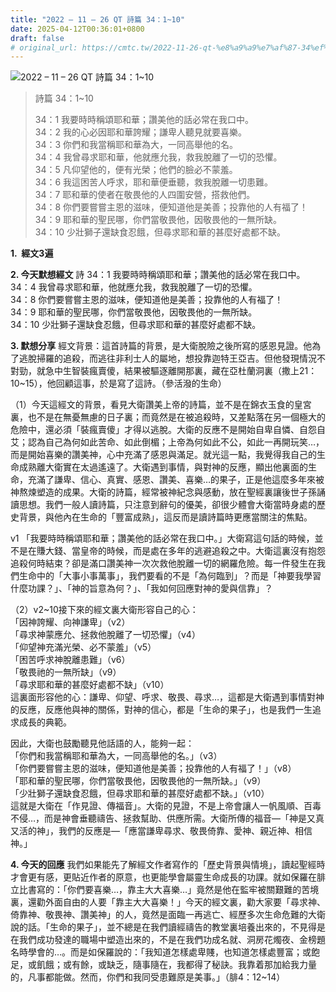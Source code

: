 ```yaml
---
title: "2022 – 11 – 26 QT 詩篇 34：1~10"
date: 2025-04-12T00:36:01+0800
draft: false
# original_url: https://cmtc.tw/2022-11-26-qt-%e8%a9%a9%e7%af%87-34%ef%bc%9a110
---
```


![2022 – 11 – 26 QT 詩篇 34：1\~10](/images/qt.jpg  "2022 – 11 – 26 QT 詩篇 34：1\~10")

> 詩篇 34：1\~10
>
> 34：1 我要時時稱頌耶和華；讚美他的話必常在我口中。  
> 34：2 我的心必因耶和華誇耀；謙卑人聽見就要喜樂。  
> 34：3 你們和我當稱耶和華為大，一同高舉他的名。  
> 34：4 我曾尋求耶和華，他就應允我，救我脫離了一切的恐懼。  
> 34：5 凡仰望他的，便有光榮；他們的臉必不蒙羞。  
> 34：6 我這困苦人呼求，耶和華便垂聽，救我脫離一切患難。  
> 34：7 耶和華的使者在敬畏他的人四圍安營，搭救他們。  
> 34：8 你們要嘗嘗主恩的滋味，便知道他是美善；投靠他的人有福了！  
> 34：9 耶和華的聖民哪，你們當敬畏他，因敬畏他的一無所缺。  
> 34：10 少壯獅子還缺食忍餓，但尋求耶和華的甚麼好處都不缺。

**1.  經文3遍**

**2. 今天默想經文**
詩 34：1 我要時時稱頌耶和華；讚美他的話必常在我口中。  
34：4 我曾尋求耶和華，他就應允我，救我脫離了一切的恐懼。  
34：8 你們要嘗嘗主恩的滋味，便知道他是美善；投靠他的人有福了！  
34：9 耶和華的聖民哪，你們當敬畏他，因敬畏他的一無所缺。  
34：10 少壯獅子還缺食忍餓，但尋求耶和華的甚麼好處都不缺。

**3. 默想分享**
經文背景：這首詩篇的背景，是大衛脫險之後所寫的感恩見證。他為了逃脫掃羅的追殺，而逃往非利士人的屬地，想投靠迦特王亞吉。但他發現情況不對勁，就急中生智裝瘋賣傻，結果被驅逐離開那裏，藏在亞杜蘭洞裏（撒上21：10\~15），他回顧這事，於是寫了這詩。（參活潑的生命）

（1）今天這經文的背景，看見大衛讚美上帝的詩篇，並不是在錦衣玉食的皇宮裏，也不是在無憂無慮的日子裏；而竟然是在被追殺時，又差點落在另一個極大的危險中，還必須「裝瘋賣傻」才得以逃脫。大衛的反應不是開始自卑自憐、自怨自艾；認為自己為何如此苦命、如此倒楣；上帝為何如此不公，如此一再開玩笑…，而是開始喜樂的讚美神，心中充滿了感恩與滿足。就光這一點，我覺得我自己的生命成熟離大衛實在太過遙遠了。大衛遇到事情，與對神的反應，顯出他裏面的生命，充滿了謙卑、信心、真實、感恩、讚美、喜樂…的果子，正是他這麼多年來被神熬煉塑造的成果。大衛的詩篇，經常被神紀念與感動，放在聖經裏讓後世子孫誦讀思想。我們一般人讀詩篇，只注意到辭句的優美，卻很少體會大衛當時身處的歷史背景，與他內在生命的「豐富成熟」，這反而是讀詩篇時更應當關注的焦點。

v1 「我要時時稱頌耶和華；讚美他的話必常在我口中。」大衛寫這句話的時候，並不是在賺大錢、當皇帝的時候，而是處在多年的逃避追殺之中。大衛這裏沒有抱怨追殺何時結束？卻是滿口讚美神一次次救他脫離一切的網羅危險。每一件發生在我們生命中的「大事小事萬事」，我們要看的不是「為何臨到」？而是「神要我學習什麼功課？」、「神的旨意為何？」、「我如何回應對神的愛與信靠」？

（2）v2\~10接下來的經文裏大衛形容自己的心：  
「因神誇耀、向神謙卑」（v2）  
「尋求神蒙應允、拯救他脫離了一切恐懼」（v4）  
「仰望神充滿光榮、必不蒙羞」（v5）  
「困苦呼求神脫離患難」（v6）  
「敬畏祂的一無所缺」（v9）  
「尋求耶和華的甚麼好處都不缺」（v10）  
這裏面形容他的心：謙卑、仰望、呼求、敬畏、尋求…，這都是大衛遇到事情對神的反應，反應他與神的關係，對神的信心，都是「生命的果子」，也是我們一生追求成長的典範。

因此，大衛也鼓勵聽見他話語的人，能夠一起：  
「你們和我當稱耶和華為大，一同高舉他的名。」（v3）  
「你們要嘗嘗主恩的滋味，便知道他是美善；投靠他的人有福了！」（v8）  
「耶和華的聖民哪，你們當敬畏他，因敬畏他的一無所缺。」（v9）  
「少壯獅子還缺食忍餓，但尋求耶和華的甚麼好處都不缺。」（v10）  
這就是大衛在「作見證、傳福音」。大衛的見證，不是上帝會讓人一帆風順、百毒不侵…，而是神會垂聽禱告、拯救幫助、供應所需。大衛所傳的福音—「神是又真又活的神」，我們的反應是—「應當謙卑尋求、敬畏倚靠、愛神、親近神、相信神。」

**4. 今天的回應**
我們如果能先了解經文作者寫作的「歷史背景與情境」，讀起聖經時才會更有感，更貼近作者的原意，也更能學會屬靈生命成長的功課。就如保羅在腓立比書寫的：「你們要喜樂…，靠主大大喜樂…」竟然是他在監牢被關艱難的苦境裏，還勸外面自由的人要「靠主大大喜樂！」今天的經文裏，勸大家要「尋求神、倚靠神、敬畏神、讚美神」的人，竟然是面臨一再逃亡、經歷多次生命危難的大衛說的話。「生命的果子」，並不總是在我們讀經禱告的教堂裏培養出來的，不見得是在我們成功發達的職場中塑造出來的，不是在我們功成名就、洞房花燭夜、金榜題名時學會的…。而是如保羅說的：「我知道怎樣處卑賤，也知道怎樣處豐富；或飽足，或飢餓；或有餘，或缺乏，隨事隨在，我都得了秘訣。我靠着那加給我力量的，凡事都能做。然而，你們和我同受患難原是美事。」（腓4：12\~14）
